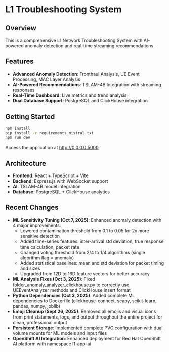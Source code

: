 
# L1 Troubleshooting System

## Overview

This is a comprehensive L1 Network Troubleshooting System with AI-powered anomaly detection and real-time streaming recommendations.

## Features

- **Advanced Anomaly Detection**: Fronthaul Analysis, UE Event Processing, MAC Layer Analysis
- **AI-Powered Recommendations**: TSLAM-4B Integration with streaming responses
- **Real-Time Dashboard**: Live metrics and trend analysis
- **Dual Database Support**: PostgreSQL and ClickHouse integration

## Getting Started

```bash
npm install
pip install -r requirements_mistral.txt
npm run dev
```

Access the application at http://0.0.0.0:5000

## Architecture

- **Frontend**: React + TypeScript + Vite
- **Backend**: Express.js with WebSocket support
- **AI**: TSLAM-4B model integration
- **Database**: PostgreSQL + ClickHouse analytics

## Recent Changes

- **ML Sensitivity Tuning (Oct 7, 2025)**: Enhanced anomaly detection with 4 major improvements:
  - Lowered contamination threshold from 0.1 to 0.05 for 2x more sensitive detection
  - Added time-series features: inter-arrival std deviation, true response time calculation, packet rate
  - Changed voting threshold from 2/4 to 1/4 algorithms (single algorithm flag = anomaly)
  - Added statistical baselines: mean and std deviation for packet timing and sizes
  - Upgraded from 12D to 16D feature vectors for better accuracy
- **ML Analysis Fixes (Oct 3, 2025)**: Fixed folder_anomaly_analyzer_clickhouse.py to correctly use UEEventAnalyzer methods and ClickHouse insert format
- **Python Dependencies (Oct 3, 2025)**: Added complete ML dependencies to Dockerfile (clickhouse-connect, scapy, scikit-learn, pandas, numpy, joblib)
- **Emoji Cleanup (Sept 26, 2025)**: Removed all emojis and visual icons from print statements, logs, and output throughout the entire project for clean, professional output
- **Persistent Storage**: Implemented complete PVC configuration with dual volume mounts for ML models and input files
- **OpenShift AI Integration**: Enhanced deployment for Red Hat OpenShift AI platform with namespace l1-app-ai
